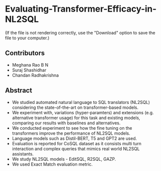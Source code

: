 # Evaluating-Transformer-Efficacy-in-NL2SQL
(If the file is not rendering correctly, use the "Download" option to save the file to your computer.)

## Contributors 
- Meghana Rao B N
- Suraj Shashidhar
- Chandan Radhakrishna

## Abstract

- We studied automated natural language to SQL translators (NL2SQL) considering the state-of-the-art on transformer-based models.
- We experiment with, variations (hyper-paramters) and extensions (e.g. alternative transformer usage) for this task and existing models, comparing our results with baselines and alternatives.
- We conducted experiment to see how the fine tuning on the transformers improve the performance of NL2SQL models.
- Language models such as Distil-BERT, T5 and GPT2 are used.
- Evaluation is reported for CoSQL dataset as it consists multi turn interaction and complex queries that mimics real world NL2SQL assistants.
- We study  NL2SQL models - EditSQL, R2SQL, GAZP.
- We used Exact Match evaluation metric.

